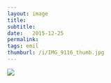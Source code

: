 ```yaml
---
layout: image
title: 
subtitle: 
date:   2015-12-25
permalink: 
tags: emil
thumburl: /i/IMG_9116_thumb.jpg
---
```

![]({{site.url}}/i/IMG_9116_thumb.jpg)
